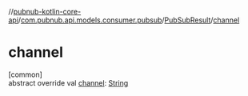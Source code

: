 //[pubnub-kotlin-core-api](../../../index.md)/[com.pubnub.api.models.consumer.pubsub](../index.md)/[PubSubResult](index.md)/[channel](channel.md)

# channel

[common]\
abstract override val [channel](channel.md): [String](https://kotlinlang.org/api/core/kotlin-stdlib/kotlin/-string/index.html)

